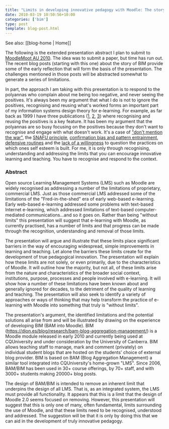 ```yaml
---
title: "Limits in developing innovative pedagogy with Moodle: The story of BIM"
date: 2010-03-19 10:50:56+10:00
categories: ['bim']
type: post
template: blog-post.html
---
```


See also: [[blog-home | Home]]

The following is the extended presentation abstract I plan to submit to [MoodleMoot AU 2010](http://moodlemoot.org.au/). The idea was to submit a paper, but time has run out. The recent blog posts (starting with this one) about the story of BIM provide some of the early reflection that will form the basis of the presentation. The challenges mentioned in those posts will be abstracted somewhat to generate a series of limitations.

In part, the approach I am taking with this presentation is to respond to the polyannas who complain about me being too negative, and never seeing the positives. It's always been my argument that what I do is not to ignore the positives, recognising and reusing what's worked forms an important part of my information systems design theory for e-learning. For example, as far back as 1999 I have three publications ([1](/blog2/publications/a-model-for-the-design-of-web-based-systems-that-supports-adoption-appropriation-and-evolution/#model), [2](/blog2/publications/the-case-for-patterns-in-online-learning/), [3](/blog2/publications/patterns-using-proven-experience-to-develop-online-learning/)) where recognising and reusing the positives is a key feature. It has been my argument that the polyannas are so busy focusing on the positives because they don't want to recognise and engage with what doesn't work. It's a case of ["don't mention the war"](http://en.wikipedia.org/wiki/The_Germans), the [SNAFU principle](http://catb.org/~esr/jargon/html/S/SNAFU-principle.html), [confirmation bias and pattern entrainment](/blog2/2009/06/23/confirmation-bias-the-tolstoy-syndrome-and-pattern-entrainment/), [defensive routines](/blog2/2009/05/08/why-dont-we-e-learn-over-emphasis-on-rationality-and-defensive-routines/) and the [lack of a willingness](/blog2/2009/08/25/learning-requires-willingness-to-suffer-injury-to-ones-self-esteem/) to question the practices on which ones self esteem is built. For me, it is only through recognising, understanding and addressing the limits that you can encourage innovative learning and teaching. You have to recognise and respond to the context.

### Abstract

Open source Learning Management Systems (LMS) such as Moodle are widely recognised as addressing a number of the limitations of proprietary, commercial LMS. Just as those commercial LMS addressed some of the limitations of the "Fred-in-the-shed" era of early web-based e-learning. Early web-based e-learning addressed some problems with text-based Internet e-learning, which addressed limitations of text-based computer-mediated communications…and so it goes on. Rather than being "without limits" this presentation will suggest that e-learning with Moodle, as currently practised, has a number of limits and that progress can be made through the recognition, understanding and removal of those limits.

The presentation will argue and illustrate that these limits place significant barriers in the way of encouraging widespread, simple improvements in learning and teaching. Let alone the barriers these limits create for the development of true pedagogical innovation. The presentation will explain how these limits are not solely, or even primarily, due to the characteristics of Moodle. It will outline how the majority, but not all, of these limits arise from the nature and characteristics of the broader social context, institutions, purpose, processes and people involved with e-learning. It will show how a number of these limitations have been known about and generally ignored for decades, to the detriment of the quality of learning and teaching. The presentation will also seek to identify a variety of approaches or ways of thinking that may help transform the practice of e-learning with Moodle into something that truly is "without limits".

The presentation's argument, the identified limitations and the potential solutions all arise from and will be illustrated by drawing on the experience of developing BIM (BAM into Moodle). BIM (https://djon.es/blog/research/bam-blog-aggregation-management/) is a Moodle module released in early 2010 and currently being used at CQUniversity and under consideration by the University of Canberra. BIM allows teaching staff to manage, mark and comment (privately) on individual student blogs that are hosted on the students' choice of external blog provider. BIM is based on BAM (Blog Aggregation Management) a similar tool integrated into CQUniversity's home-grown "LMS". Since 2006, BAM/BIM has been used in 30+ course offerings, by 70+ staff, and with 3000+ students making 20000+ blog posts.

The design of BAM/BIM is intended to remove an inherent limit that underpins the design of all LMS. That is, as an integrated system, the LMS must provide all functionality. It appears that this is a limit that the design of Moodle 2.0 seems focused on removing. However, this presentation will suggest that this is only one of many, often fundamental, limits surrounding the use of Moodle, and that these limits need to be recognised, understood and addressed. The suggestion will be that it is only by doing this that we can aid in the development of truly innovative pedagogy.